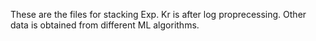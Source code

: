 These are the files for stacking
Exp. Kr is after log proprecessing. 
Other data is obtained from different ML algorithms.
